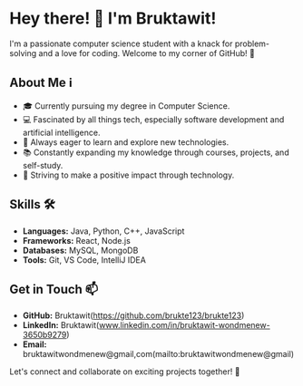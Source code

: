 # Hey there! 👋 I'm Bruktawit!

I'm a passionate computer science student with a knack for problem-solving and a love for coding. Welcome to my corner of GitHub! 🚀

## About Me ℹ️

- 🎓 Currently pursuing my degree in Computer Science.
- 💻 Fascinated by all things tech, especially software development and artificial intelligence.
- 🌱 Always eager to learn and explore new technologies.
- 📚 Constantly expanding my knowledge through courses, projects, and self-study.
- 🎯 Striving to make a positive impact through technology.

## Skills 🛠️

- **Languages:** Java, Python, C++, JavaScript
- **Frameworks:** React, Node.js
- **Databases:** MySQL, MongoDB
- **Tools:** Git, VS Code, IntelliJ IDEA

## Get in Touch 📫

- **GitHub:** Bruktawit(https://github.com/brukte123/brukte123)
- **LinkedIn:** Bruktawit(www.linkedin.com/in/bruktawit-wondmenew-3650b9279)
- **Email:** bruktawitwondmenew@gmail,com(mailto:bruktawitwondmenew@gmail)

Let's connect and collaborate on exciting projects together! 🌟
